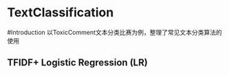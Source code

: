 # TextClassification

#Introduction
以ToxicComment文本分类比赛为例，整理了常见文本分类算法的使用


## TFIDF+ Logistic Regression (LR)
